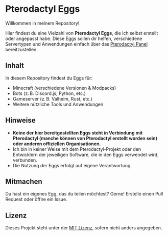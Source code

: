 # Pterodactyl Eggs

Willkommen in meinem Repository!

Hier findest du eine Vielzahl von **Pterodactyl Eggs**, die ich selbst erstellt oder angepasst habe. Diese Eggs sollen dir helfen, verschiedene Servertypen und Anwendungen einfach über das [Pterodactyl Panel](https://pterodactyl.io/) bereitzustellen.

## Inhalt

In diesem Repository findest du Eggs für:

- Minecraft (verschiedene Versionen & Modpacks)
- Bots (z. B. Discord.js, Python, etc.)
- Gameserver (z. B. Valheim, Rust, etc.)
- Weitere nützliche Tools und Anwendungen

## Hinweise

- **Keine der hier bereitgestellten Eggs steht in Verbindung mit Pterodactyl (manche können von Pterodactyl erstellt worden sein) oder anderen offiziellen Organisationen.**
- Ich bin in keiner Weise mit dem Pterodactyl-Projekt oder den Entwicklern der jeweiligen Software, die in den Eggs verwendet wird, verbunden.
- Die Nutzung der Eggs erfolgt auf eigene Verantwortung.

## Mitmachen

Du hast ein eigenes Egg, das du teilen möchtest? Gerne! Erstelle einen Pull Request oder öffne ein Issue.

## Lizenz

Dieses Projekt steht unter der [MIT Lizenz](LICENSE), sofern nicht anders angegeben.

